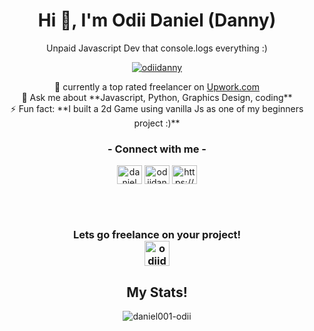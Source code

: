 <h1 align="center">Hi 👋, I'm Odii Daniel (Danny)</h1>
<p align="center">Unpaid Javascript Dev that console.logs everything :)</p>



<p align="center"> <a href="https://twitter.com/odiidanny" target="blank"><img src="https://img.shields.io/twitter/follow/odiidanny?logo=twitter&style=for-the-badge" alt="odiidanny" /></a> </p>

<p align="center">
🌱 currently a top rated freelancer on <a href="https://www.upwork.com/freelancers/~01beab0c0a35e434b4">Upwork.com</a><br/>
💬 Ask me about **Javascript, Python, Graphics Design, coding**<br/>
⚡ Fun fact: **I built a 2d Game using vanilla Js as one of my beginners project :)**
</p>

<h3 align="center">- Connect with me -</h3>
<p align="center">
<a href="https://wa.me/+2348156074667?text=Hey Danny i visited your github profile and will love to connect!" target="blank"><img align="center" src="https://www.freepnglogos.com/uploads/whatsapp-logo-light-green-png-0.png" alt="daniel@whatsapp" height="30" width="40" /></a>
<a href="https://twitter.com/odiidanny" target="blank"><img align="center" src="https://raw.githubusercontent.com/rahuldkjain/github-profile-readme-generator/master/src/images/icons/Social/twitter.svg" alt="odiidanny" height="30" width="40" /></a>
<a href="https://linkedin.com/in/https://www.linkedin.com/in/odii-daniel-2397b51bb/" target="blank"><img align="center" src="https://raw.githubusercontent.com/rahuldkjain/github-profile-readme-generator/master/src/images/icons/Social/linked-in-alt.svg" alt="https://www.linkedin.com/in/odii-daniel-2397b51bb/" height="30" width="40" /></a>
<!--<a href="https://linkedin.com/in/https://www.linkedin.com/in/odii-daniel-2397b51bb/" target="blank"><img align="center" src="https://png.monster/wp-content/uploads/2020/11/gmail-logo-2020-01-4d7e53f1.png" alt="https://www.linkedin.com/in/odii-daniel-2397b51bb/" height="60" width="80" /></a>-->


<br/><br/>
<h3 align="center">Lets go freelance on your project!<br/>
<a href="https://www.upwork.com/freelancers/~01beab0c0a35e434b4" target="blank"><img align="center" src="https://assets-global.website-files.com/5ec7d9f13fc8c0ec8a4c6b26/6092b794e0419d97d9b06e2b_Favicon%20256.png" alt="odiidanny@upwork" height="40" width="40" /></a>
</h3>


<h2 align="center">My Stats!</h2>
<p align="center"><img align="center" src="https://github-readme-stats.vercel.app/api/top-langs?username=daniel001-odii&show_icons=true&locale=en&layout=compact" alt="daniel001-odii" /></p>





